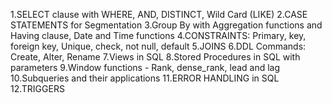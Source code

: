1.SELECT clause with WHERE, AND, DISTINCT, Wild Card (LIKE)
2.CASE STATEMENTS for Segmentation
3.Group By with Aggregation functions and Having clause, Date and Time functions
4.CONSTRAINTS: Primary, key, foreign key, Unique, check, not null, default
5.JOINS
6.DDL Commands: Create, Alter, Rename
7.Views in SQL
8.Stored Procedures in SQL with parameters
9.Window functions - Rank, dense_rank, lead and lag
10.Subqueries and their applications
11.ERROR HANDLING in SQL
12.TRIGGERS
